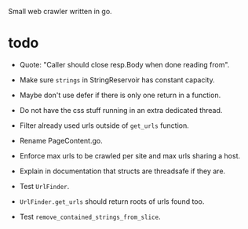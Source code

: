 Small web crawler written in go.

# todo

 - Quote: "Caller should close resp.Body when done reading from".

 - Make sure `strings` in StringReservoir has constant capacity.

 - Maybe don't use defer if there is only one return in a function.

 - Do not have the css stuff running in an extra dedicated thread.

 - Filter already used urls outside of `get_urls` function.

 - Rename PageContent.go.

 - Enforce max urls to be crawled per site and max urls sharing a host.

 - Explain in documentation that structs are threadsafe if they are.

 - Test `UrlFinder`.

 - `UrlFinder.get_urls` should return roots of urls found too.

 - Test `remove_contained_strings_from_slice`.